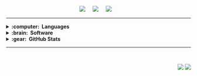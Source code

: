 


<p align="center">
  <a href="mailto:jacklhanlon@yahoo.co.uk"><img src="https://img.shields.io/badge/email-%23D14836.svg?&style=for-the-badge&logo=gmail&logoColor=white" /></a>&nbsp;&nbsp;&nbsp;&nbsp;
  <a href="https://www.instagram.com/jackhanlonbrah/"><img src="https://img.shields.io/badge/instagram-%23dc2743.svg?&style=for-the-badge&logo=instagram&logoColor=white" /></a>&nbsp;&nbsp;&nbsp;&nbsp;
  <a href="https://www.linkedin.com/in/jack-hanlon-50267a125/"><img src="https://img.shields.io/badge/linkedin-%230077B5.svg?&style=for-the-badge&logo=linkedin&logoColor=white" /></a>&nbsp;&nbsp;&nbsp;&nbsp;
  </a>
</p>

<hr/>

<details>
  <summary><b>:computer: &nbsp;Languages</b></summary>
  <br/>

![Java](https://img.shields.io/badge/JAVA-007396.svg?&style=flat&logo=java&logoColor=white)&nbsp;
![Python](https://img.shields.io/badge/PYTHON-3776AB.svg?&style=flat&logo=python&logoColor=white)&nbsp;
![C](https://img.shields.io/badge/C-3b3b3b.svg?&style=flat&logo=c&logoColor=white)&nbsp;
![HTML5](https://img.shields.io/badge/HTML5-E34F26.svg?&style=flat&logo=html5&logoColor=white)&nbsp;
![CSS3](https://img.shields.io/badge/CSS3-%231572B6.svg?&style=flat&logo=css3&logoColor=white)&nbsp;
![JavaScript](https://img.shields.io/badge/JAVASCRIPT-323330.svg?&style=flat&logo=javascript&logoColor=%23F7DF1E)\
![PHP](https://img.shields.io/badge/PHP-%231572B6.svg?&style=flat&logo=php&logoColor=white)&nbsp;
![R](https://img.shields.io/badge/R-%231572B6.svg?&style=flat&logo=r&logoColor=white)&nbsp;
![MATLAB](https://img.shields.io/badge/MATLAB-%231572B6.svg?&style=flat&logo=matlab&logoColor=white)&nbsp;
![ASSEMBLY](https://img.shields.io/badge/ASSEMBLY-%231572B6.svg?&style=flat&logo=assembly&logoColor=white)&nbsp;
</details>

<!--
Details
-->

<details>
  <summary><b>:brain: &nbsp;Software</b></summary>
  <br/>


![Git](https://img.shields.io/badge/GIT-%23F05033.svg?&style=flat&logo=git&logoColor=white)&nbsp;
![GitHub](https://img.shields.io/badge/GITHUB-%23121011.svg?&style=flat&logo=github&logoColor=white)&nbsp;
![GitLab](https://img.shields.io/badge/GITLAB-%23181717.svg?&style=flat&logo=gitlab&logoColor=white)&nbsp;
![Atom](https://img.shields.io/badge/ATOM-007ACC.svg?&style=flat&logo=atom)&nbsp;
![REACT](https://img.shields.io/badge/REACT-%2320232a.svg?style=flat&logo=react&logoColor=%2361DAFB)&nbsp;
![REACT NATIVE](https://img.shields.io/badge/REACT-NATIVE-%2320232a.svg?style=flat&logo=react&logoColor=%2361DAFB)&nbsp;
![VUE](https://img.shields.io/badge/VUE-%2320232a.svg?style=flat&logo=vue&logoColor=%2361DAFB)&nbsp;
![DJANGO](https://img.shields.io/badge/DJANGO-%2320232a.svg?style=flat&logo=django&logoColor=%2361DAFB)&nbsp;
</details>

<!--
Details
-->

<details>
  <summary><b>:gear: &nbsp;GitHub Stats</b></summary>
  <br/>
    <p align="center">
        <img height="137px" src="https://github-readme-streak-stats.herokuapp.com/?user=jack-hanlon&hide_border=true&theme=nightowl" />
    </p>
    <p align="center">
        <img height="137px" src="https://github-readme-stats.vercel.app/api?username=jack-hanlon&hide_title=true&hide_border=true&show_icons=true&include_all_commits=true&count_private=true&line_height=21&theme=nightowl" /> <img height="137px" src="https://github-readme-stats.vercel.app/api/top-langs/?username=jack-hanlon&hide=html&hide_title=true&hide_border=true&layout=compact&langs_count=8&theme=nightowl" />
    </p>
</details>

<hr/>
<br/>

<p align="right">
<img src="https://komarev.com/ghpvc/?username=jack-hanlon&style=plastic&label=Views"><img>
<img src="https://badges.pufler.dev/visits/jack-hanlon/jack-hanlon?color=black&logo=github" />
</p>

